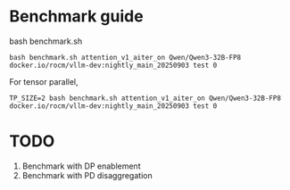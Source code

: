 # Benchmark guide

bash benchmark.sh <env> <model> <docker> <test-opt> <gpu-ids>
```
bash benchmark.sh attention_v1_aiter_on Qwen/Qwen3-32B-FP8 docker.io/rocm/vllm-dev:nightly_main_20250903 test 0
```

For tensor parallel,
```
TP_SIZE=2 bash benchmark.sh attention_v1_aiter_on Qwen/Qwen3-32B-FP8 docker.io/rocm/vllm-dev:nightly_main_20250903 test 0
```

# TODO
1. Benchmark with DP enablement
2. Benchmark with PD disaggregation
